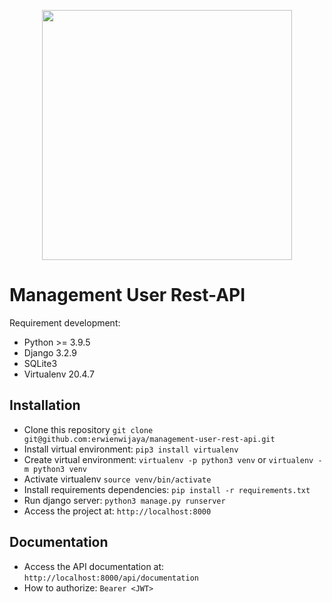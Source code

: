 <p align="center"><a href="https://www.djangoproject.com/" target="_blank"><img src="https://static.djangoproject.com/img/logos/django-logo-positive.svg" width="400"></a></p>


# Management User Rest-API

Requirement development:

- Python >= 3.9.5
- Django 3.2.9
- SQLite3
- Virtualenv 20.4.7

## Installation

- Clone this repository `git clone git@github.com:erwienwijaya/management-user-rest-api.git`
- Install virtual environment: `pip3 install virtualenv`
- Create virtual environment: `virtualenv -p python3 venv` or `virtualenv -m python3 venv` 
- Activate virtualenv `source venv/bin/activate`
- Install requirements dependencies: `pip install -r requirements.txt`
- Run django server: `python3 manage.py runserver`
- Access the project at: `http://localhost:8000`

## Documentation
- Access the API documentation at: `http://localhost:8000/api/documentation`
- How to authorize: `Bearer <JWT>`